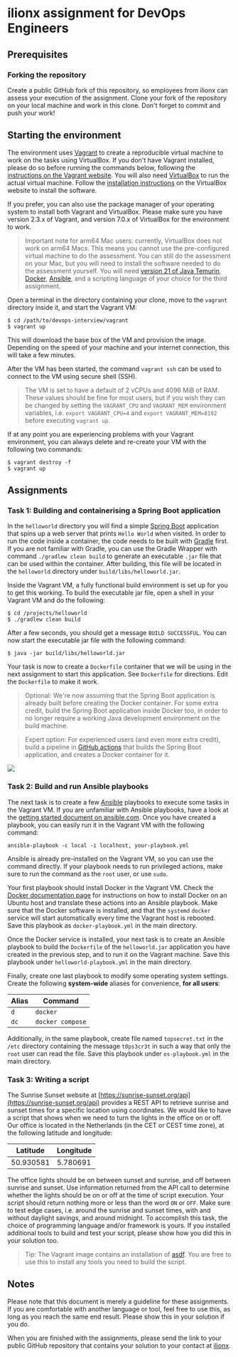 # ilionx assignment for DevOps Engineers

## Prerequisites

### Forking the repository

Create a public GitHub fork of this repository, so employees from ilionx can assess your execution of the assignment. Clone your fork of the repository on your local machine and work in this clone. Don't forget to commit and push your work!

## Starting the environment

The environment uses [Vagrant](https://www.vagrantup.com/) to create a reproducible virtual machine to work on the tasks using VirtualBox. If you don't have Vagrant installed, please do so before running the commands below, following the [instructions on the Vagrant website](https://developer.hashicorp.com/vagrant/downloads?product_intent=vagrant). You will also need [VirtualBox](https://www.virtualbox.org/) to run the actual virtual machine. Follow the [installation instructions](https://www.virtualbox.org/wiki/Downloads) on the VirtualBox website to install the software.

If you prefer, you can also use the package manager of your operating system to install both Vagrant and VirtualBox. Please make sure you have version 2.3.x of Vagrant, and version 7.0.x of VirtualBox for the environment to work.

> Important note for arm64 Mac users: currently, VirtualBox does not work on arm64 Macs. This means you cannot use the pre-configured virtual machine to do the assessment. You can still do the assessment on your Mac, but you will need to install the software needed to do the assessment yourself. You will need [version 21 of Java Temurin](https://adoptium.net/installation/), [Docker](https://docs.docker.com/engine/install/), [Ansible](https://docs.ansible.com/ansible/latest/installation_guide/intro_installation.html), and a scripting language of your choice for the third assignment.

Open a terminal in the directory containing your clone, move to the `vagrant` directory inside it, and start the Vagrant VM:

```shell
$ cd /path/to/devops-interview/vagrant
$ vagrant up
```

This will download the base box of the VM and provision the image. Depending on the speed of your machine and your internet connection, this will take a few minutes.

After the VM has been started, the command `vagrant ssh` can be used to connect to the VM using secure shell (SSH).

> The VM is set to have a default of 2 vCPUs and 4096 MiB of RAM. These values should be fine for most users, but if you wish they can be changed by setting the `VAGRANT_CPU` and `VAGRANT_MEM` environment variables, i.e. `export VAGRANT_CPU=4` and `export VAGRANT_MEM=8192` before executing `vagrant up`.

If at any point you are experiencing problems with your Vagrant environment, you can always delete and re-create your VM with the following two commands:

```shell
$ vagrant destroy -f
$ vagrant up
```

## Assignments

### Task 1: Building and containerising a Spring Boot application

In the `helloworld` directory you will find a simple [Spring Boot](https://spring.io/projects/spring-boot) application that spins up a web server that prints `Hello World` when visited. In order to run the code inside a container, the code needs to be built with [Gradle](https://gradle.org/) first. If you are not familiar with Gradle, you can use the Gradle Wrapper with command `./gradlew clean build` to generate an executable `.jar` file that can be used within the container. After building, this file will be located in the `helloworld` directory under `build/libs/helloworld.jar`.

Inside the Vagrant VM, a fully functional build environment is set up for you to get this working. To build the executable jar file, open a shell in your Vagrant VM and do the following:

```shell
$ cd /projects/helloworld
$ ./gradlew clean build
```

After a few seconds, you should get a message `BUILD SUCCESSFUL`. You can now start the executable jar file with the following command:

```shell
$ java -jar build/libs/helloworld.jar
```

Your task is now to create a `Dockerfile` container that we will be using in the next assignment to start this application. See `Dockerfile` for directions. Edit the `Dockerfile` to make it work.

> Optional: We're now assuming that the Spring Boot application is already built before creating the Docker container. For some extra credit, build the Spring Boot application inside Docker too, in order to no longer require a working Java development environment on the build machine.

> Expert option: For experienced users (and even more extra credit), build a pipeline in [GitHub actions](https://github.com/features/actions) that builds the Spring Boot application, and creates a Docker container for it.

![](flow.png)

### Task 2: Build and run Ansible playbooks

The next task is to create a few [Ansible](https://www.ansible.com/) playbooks to execute some tasks in the Vagrant VM. If you are unfamiliar with Ansible playbooks, have a look at the [getting started document on ansible.com](https://docs.ansible.com/ansible/latest/playbook_guide/playbooks_intro.html). Once you have created a playbook, you can easily run it in the Vagrant VM with the following command:

```shell
ansible-playbook -c local -i localhost, your-playbook.yml
```

Ansible is already pre-installed on the Vagrant VM, so you can use the command directly. If your playbook needs to run privileged actions, make sure to run the command as the `root` user, or use `sudo`.

Your first playbook should install Docker in the Vagrant VM. Check the [Docker documentation page](https://docs.docker.com/engine/install/ubuntu/) for instructions on how to install Docker on an Ubuntu host and translate these actions into an Ansible playbook. Make sure that the Docker software is installed, and that the `systemd` `docker` service will start automatically every time the Vagrant host is rebooted. Save this playbook as `docker-playbook.yml` in the main directory.

Once the Docker service is installed, your next task is to create an Ansible playbook to build the `Dockerfile` of the `helloworld.jar` application you have created in the previous step, and to run it on the Vagrant machine. Save this playbook under `helloworld-playbook.yml` in the main directory.

Finally, create one last playbook to modify some operating system settings. Create the following **system-wide** aliases for convenience, **for all users**:

| Alias | Command          |
|-------|------------------|
| `d`   | `docker`         |
| `dc`  | `docker compose` |

Additionally, in the same playbook, create file named `topsecret.txt` in the `/etc` directory containing the message `t0ps3cr3t` in such a way that only the `root` user can read the file. Save this playbook under `os-playbook.yml` in the main directory.

### Task 3: Writing a script

The Sunrise Sunset website at [https://sunrise-sunset.org/api](https://sunrise-sunset.org/api) provides a REST API to retrieve sunrise and sunset times for a specific location using coordinates. We would like to have a script that shows when we need to turn the lights in the office on or off. Our office is located in the Netherlands (in the CET or CEST time zone), at the following latitude and longitude:

| Latitude  | Longitude |
|-----------|-----------|
| 50.930581 | 5.780691  |

The office lights should be on between sunset and sunrise, and off between sunrise and sunset. Use information returned from the API call to determine whether the lights should be on or off at the time of script execution. Your script should return nothing more or less than the word `ON` or `OFF`. Make sure to test edge cases, i.e. around the sunrise and sunset times, with and without daylight savings, and around midnight. To accomplish this task, the choice of programming language and/or framework is yours. If you installed additional tools to build and test your script, please show how you did this in your solution too.

> Tip: The Vagrant image contains an installation of [asdf](https://asdf-vm.com/). You are free to use this to install any tools you need to build the script.

## Notes

Please note that this document is merely a guideline for these assignments. If you are comfortable with another language or tool, feel free to use this, as long as you reach the same end result. Please show this in your solution if you do.

When you are finished with the assignments, please send the link to your public GitHub repository that contains your solution to your contact at [ilionx](https://www.ilionx.com/).